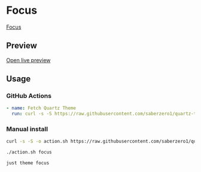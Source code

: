 # Focus

[Focus](https://www.moritzjung.dev)

## Preview

[Open live preview](https://quartz-themes.github.io/focus/)

## Usage

### GitHub Actions

```yaml
- name: Fetch Quartz Theme
  run: curl -s -S https://raw.githubusercontent.com/saberzero1/quartz-themes/master/action.sh | bash -s -- focus
```

### Manual install

```bash
curl -s -S -o action.sh https://raw.githubusercontent.com/saberzero1/quartz-themes/master/action.sh

./action.sh focus
```

```bash
just theme focus
```

